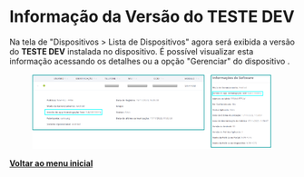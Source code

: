 # Informação da Versão do TESTE DEV

Na tela de "Dispositivos > Lista de Dispositivos" agora será exibida a versão do **TESTE DEV** instalada no dispositivo. É possível visualizar esta informação acessando os detalhes ou a opção "Gerenciar" do dispositivo .

<figure><img src="../../../.gitbook/assets/image (97).png" alt=""><figcaption></figcaption></figure>

[**Voltar ao menu inicial** ](./)
